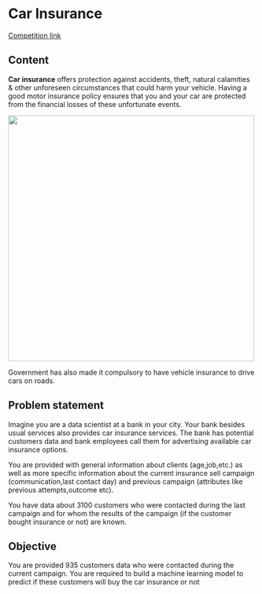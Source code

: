 # Car Insurance

[Competition link](https://dphi.tech/challenges/getting-started-with-data-science-bootcamp-final-assignment/74/overview/about)

## Content
**Car insurance** offers protection against accidents, theft, natural calamities & other unforeseen circumstances that could harm your vehicle. Having a good motor insurance policy ensures that you and your car are protected from the financial losses of these unfortunate events.

<img src="https://dphi-courses.s3.ap-south-1.amazonaws.com/Datathons/car_collision.jpg" class="center" heigth="400px" width="500px">

Government has also made it compulsory to have vehicle insurance to drive cars on roads.

## Problem statement

Imagine you are a data scientist at a bank in your city. Your bank besides usual services also provides car insurance services. The bank has potential customers data and bank employees call them for advertising available car insurance options.

You are provided with general information about clients (age,job,etc.) as well as more specific information about the current insurance sell campaign (communication,last contact day) and previous campaign (attributes like previous attempts,outcome etc).

You have data about 3100 customers who were contacted during the last campaign and for whom the results of the campaign (if the customer bought insurance or not) are known.

## Objective
You are provided 935 customers data who were contacted during the current campaign. You are required to build a machine learning model to predict if these customers will buy the car insurance or not